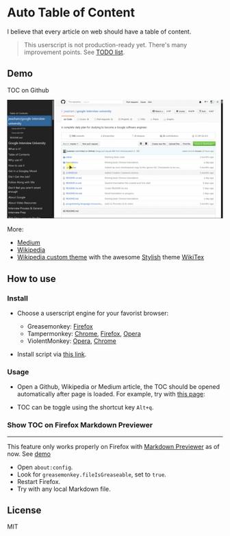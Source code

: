 Auto Table of Content
=====================

I believe that every article on web should have a table of content.

> This userscript is not production-ready yet. There's many improvement points.
> See [TODO list](https://github.com/letientai299/userscript-auto-toc/issues/1).


Demo
----

TOC on Github

![TOC on Github](./demo/firefox-github.gif)


More:
- [Medium](./demo/firefox-medium.jpg)
- [Wikipedia](./demo/firefox-wikipedia-normal.jpg)
- [Wikipedia custom theme](./demo/firefox-wikipedia-stylish-wikitex.jpg) with the awesome
 [Stylish](https://addons.mozilla.org/en-US/firefox/addon/stylish/?src=hp-dl-featured) theme [WikiTex](https://github.com/AndrewBelt/WiTeX)




How to use
----------

### Install

- Choose a userscript engine for your favorist browser:
  - Greasemonkey: [Firefox](https://addons.mozilla.org/en-US/firefox/addon/greasemonkey/)
  - Tampermonkey: [Chrome](https://chrome.google.com/webstore/detail/tampermonkey/dhdgffkkebhmkfjojejmpbldmpobfkfo?hl=en), [Firefox](https://addons.mozilla.org/en-US/firefox/addon/tampermonkey/), [Opera](https://addons.opera.com/en/extensions/details/tampermonkey-beta/?display=en)
  - ViolentMonkey: [Opera](https://addons.opera.com/en/extensions/details/violent-monkey/),
    [Chrome](https://chrome.google.com/webstore/detail/violent-monkey/jinjaccalgkegednnccohejagnlnfdag/reviews?hl=en)

- Install script via [this link](https://cdn.rawgit.com/letientai299/userscript-auto-toc/master/auto-toc.user.js).


### Usage

- Open a Github, Wikipedia or Medium article, the TOC should be opened
  automatically after page is loaded. For example, try with
  [this page](https://github.com/jwasham/google-interview-university):

- TOC can be toggle using the shortcut key `Alt+q`.

### Show TOC on Firefox Markdown Previewer
-------------------------------------------

This feature only works properly on Firefox with
[Markdown Previewer](https://addons.mozilla.org/en-US/firefox/addon/markdown-viewer/) as of now. See [demo](./demo/firefox-markdown-preview-addon.jpg)

- Open `about:config`.
- Look for `greasemonkey.fileIsGreaseable`, set to `true`.
- Restart Firefox.
- Try with any local Markdown file.


License
-------

MIT
